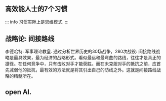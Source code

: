 #

## 高效能人士的7个习惯
::: info
习惯实际上是思维模式.
:::

## 战略论: 间接路线
李德哈特: 军事理论教皇. 通过分析世界历史的30场战争，280次战役: 间接路线战略是最具效果，最为经济的战略形式。看似最远和最弯曲的路线，往往才是真正的捷径。在任何竞争中，只有击败对手才能获胜。而在未克服对手的抵抗之前，应首先减弱他的抵抗，最有效的方法就是将其引出自己的防线之外。这就是间接路线战略的精髓所在。
## open AI.
